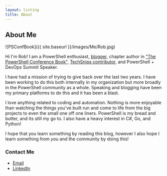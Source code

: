 ```yaml
---
layout: listing
title: About
---
```


## About Me

![PSConfBook]({{ site.baseurl }}/images/Me/Rob.jpg)

Hi I'm Rob!  I am a PowerShell enthusiast, [blogger](https://ephos.github.io/), chapter author in ["The PowerShell Conference Book"](https://leanpub.com/powershell-conference-book), [TechSnips contributor](https://www.techsnips.io/en/star/robert-pleau), and PowerShell + DevOps Summit Speaker.

I have had a mission of trying to give back over the last two years.  I have been working to do this both internally in my organization but more broadly in the PowerShell community as a whole.  Speaking and blogging have been my primary platforms to do this and it has been a blast.

I love anything related to coding and automation.  Nothing is more enjoyable than watching the things you've built run and come to life from the big projects to even the small one off one liners.  PowerShell is my bread and butter, and its still my go to.  I also have a heavy interest in C#, Go, and Python!

I hope that you learn something by reading this blog, however I also hope I learn something from *you* and the community by doing this!

### Contact Me

* [Email](mailto:rj.pleau@gmail.com)
* [LinkedIn](https://www.linkedin.com/in/rob-pleau-39075647/)